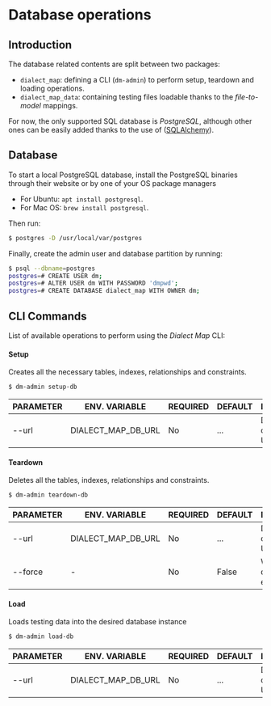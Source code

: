 # Database operations


## Introduction
The database related contents are split between two packages:

- `dialect_map`: defining a CLI (`dm-admin`) to perform setup, teardown and loading operations.
- `dialect_map_data`: containing testing files loadable thanks to the _file-to-model_ mappings.

For now, the only supported SQL database is _PostgreSQL_, although other ones can be easily added
thanks to the use of ([SQLAlchemy][sqlalchemy-website]).


## Database
To start a local PostgreSQL database, install the PostgreSQL binaries through their website or
by one of your OS package managers

- For Ubuntu: `apt install postgresql`.
- For Mac OS: `brew install postgresql`.

Then run:
```sh
$ postgres -D /usr/local/var/postgres
```

Finally, create the admin user and database partition by running:
```sh
$ psql --dbname=postgres
postgres=# CREATE USER dm;
postgres=# ALTER USER dm WITH PASSWORD 'dmpwd';
postgres=# CREATE DATABASE dialect_map WITH OWNER dm;
```


## CLI Commands
List of available operations to perform using the _Dialect Map_ CLI:

#### Setup
Creates all the necessary tables, indexes, relationships and constraints.
```sh
$ dm-admin setup-db
```

| PARAMETER   | ENV. VARIABLE         | REQUIRED | DEFAULT | DESCRIPTION                        |
|-------------|-----------------------|----------|---------|------------------------------------|
| --url       | DIALECT_MAP_DB_URL    | No       | ...     | Database connection URL            |

#### Teardown
Deletes all the tables, indexes, relationships and constraints.
```sh
$ dm-admin teardown-db
```

| PARAMETER   | ENV. VARIABLE         | REQUIRED | DEFAULT | DESCRIPTION                        |
|-------------|-----------------------|----------|---------|------------------------------------|
| --url       | DIALECT_MAP_DB_URL    | No       | ...     | Database connection URL            |
| --force     | -                     | No       | False   | Whether to delete non-empty tables |

#### Load
Loads testing data into the desired database instance
```sh
$ dm-admin load-db
```

| PARAMETER   | ENV. VARIABLE         | REQUIRED | DEFAULT | DESCRIPTION                        |
|-------------|-----------------------|----------|---------|------------------------------------|
| --url       | DIALECT_MAP_DB_URL    | No       | ...     | Database connection URL            |


[sqlalchemy-website]: https://www.sqlalchemy.org/
